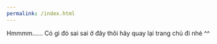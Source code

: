 ```yaml
---
permalink: /index.html
---
```

Hmmmm...... Có gì đó sai sai ở đây thôi hãy quay lại trang chủ đi nhé ^^
